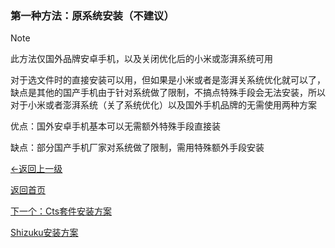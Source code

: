 ### 第一种方法：原系统安装（不建议）

> [!NOTE]
> 此方法仅国外品牌安卓手机，以及关闭优化后的小米或澎湃系统可用

对于选文件时的直接安装可以用，但如果是小米或者是澎湃关系统优化就可以了，缺点是其他的国产手机由于针对系统做了限制，不搞点特殊手段会无法安装，所以对于小米或者澎湃系统（关了系统优化）以及国外手机品牌的无需使用两种方案

优点：国外安卓手机基本可以无需额外特殊手段直接装

缺点：部分国产手机厂家对系统做了限制，需用特殊额外手段安装

[←返回上一级](cha1.md)

[返回首页](README.md)

[下一个：Cts套件安装方案](cha3.md)

[Shizuku安装方案](cha4.md)
